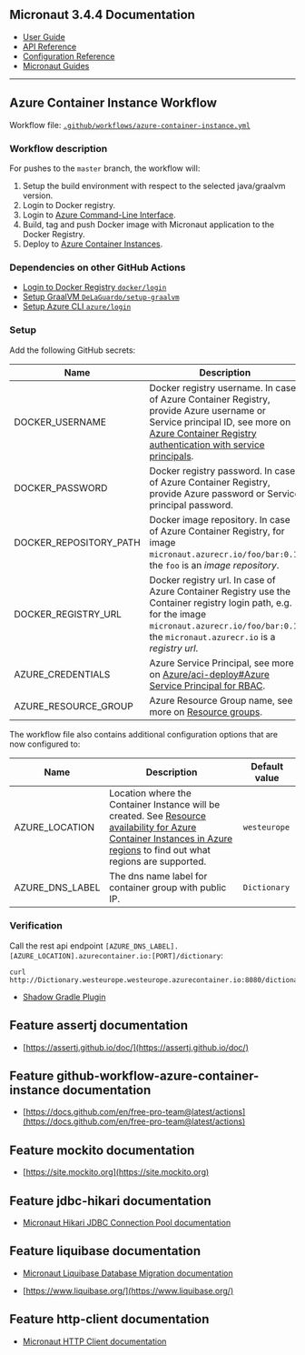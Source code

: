 ## Micronaut 3.4.4 Documentation

- [User Guide](https://docs.micronaut.io/3.4.4/guide/index.html)
- [API Reference](https://docs.micronaut.io/3.4.4/api/index.html)
- [Configuration Reference](https://docs.micronaut.io/3.4.4/guide/configurationreference.html)
- [Micronaut Guides](https://guides.micronaut.io/index.html)
---

## Azure Container Instance Workflow

Workflow file: [`.github/workflows/azure-container-instance.yml`](.github/workflows/azure-container-instance.yml)

### Workflow description
For pushes to the `master` branch, the workflow will:
1. Setup the build environment with respect to the selected java/graalvm version.
2. Login to Docker registry.
3. Login to [Azure Command-Line Interface](https://docs.microsoft.com/cs-cz/cli/azure/).
4. Build, tag and push Docker image with Micronaut application to the Docker Registry.
5. Deploy to [Azure Container Instances](https://docs.microsoft.com/cs-cz/azure/container-instances/).

### Dependencies on other GitHub Actions
- [Login to Docker Registry `docker/login`](https://github.com/docker/login-action)
- [Setup GraalVM `DeLaGuardo/setup-graalvm`](https://github.com/DeLaGuardo/setup-graalvm)
- [Setup Azure CLI `azure/login`](https://github.com/Azure/login)

### Setup
Add the following GitHub secrets:

| Name | Description |
| ---- | ----------- |
| DOCKER_USERNAME | Docker registry username. In case of Azure Container Registry, provide Azure username or Service principal ID, see more on [Azure Container Registry authentication with service principals](https://docs.microsoft.com/en-us/azure/container-registry/container-registry-auth-service-principal). |
| DOCKER_PASSWORD | Docker registry password. In case of Azure Container Registry, provide Azure password or Service principal password. |
| DOCKER_REPOSITORY_PATH | Docker image repository. In case of Azure Container Registry, for image `micronaut.azurecr.io/foo/bar:0.1`, the `foo` is an _image repository_. |
| DOCKER_REGISTRY_URL | Docker registry url. In case of Azure Container Registry use the Container registry login path, e.g. for the image `micronaut.azurecr.io/foo/bar:0.1`, the `micronaut.azurecr.io` is a _registry url_. |
| AZURE_CREDENTIALS | Azure Service Principal, see more on [Azure/aci-deploy#Azure Service Principal for RBAC](https://github.com/Azure/aci-deploy#azure-service-principal-for-rbac). |
| AZURE_RESOURCE_GROUP | Azure Resource Group name, see more on [Resource groups](https://docs.microsoft.com/en-us/azure/azure-resource-manager/management/overview#resource-groups). |

The workflow file also contains additional configuration options that are now configured to:

| Name | Description | Default value |
| ---- | ----------- | ------------- |
| AZURE_LOCATION | Location where the Container Instance will be created. See [Resource availability for Azure Container Instances in Azure regions](https://docs.microsoft.com/en-us/azure//container-instances/container-instances-region-availability) to find out what regions are supported. | `westeurope` |
| AZURE_DNS_LABEL | The dns name label for container group with public IP. | `Dictionary` |


### Verification
Call the rest api endpoint `[AZURE_DNS_LABEL].[AZURE_LOCATION].azurecontainer.io:[PORT]/dictionary`:
```
curl http://Dictionary.westeurope.westeurope.azurecontainer.io:8080/dictionary
```


- [Shadow Gradle Plugin](https://plugins.gradle.org/plugin/com.github.johnrengelman.shadow)
## Feature assertj documentation

- [https://assertj.github.io/doc/](https://assertj.github.io/doc/)


## Feature github-workflow-azure-container-instance documentation

- [https://docs.github.com/en/free-pro-team@latest/actions](https://docs.github.com/en/free-pro-team@latest/actions)


## Feature mockito documentation

- [https://site.mockito.org](https://site.mockito.org)


## Feature jdbc-hikari documentation

- [Micronaut Hikari JDBC Connection Pool documentation](https://micronaut-projects.github.io/micronaut-sql/latest/guide/index.html#jdbc)


## Feature liquibase documentation

- [Micronaut Liquibase Database Migration documentation](https://micronaut-projects.github.io/micronaut-liquibase/latest/guide/index.html)

- [https://www.liquibase.org/](https://www.liquibase.org/)


## Feature http-client documentation

- [Micronaut HTTP Client documentation](https://docs.micronaut.io/latest/guide/index.html#httpClient)


